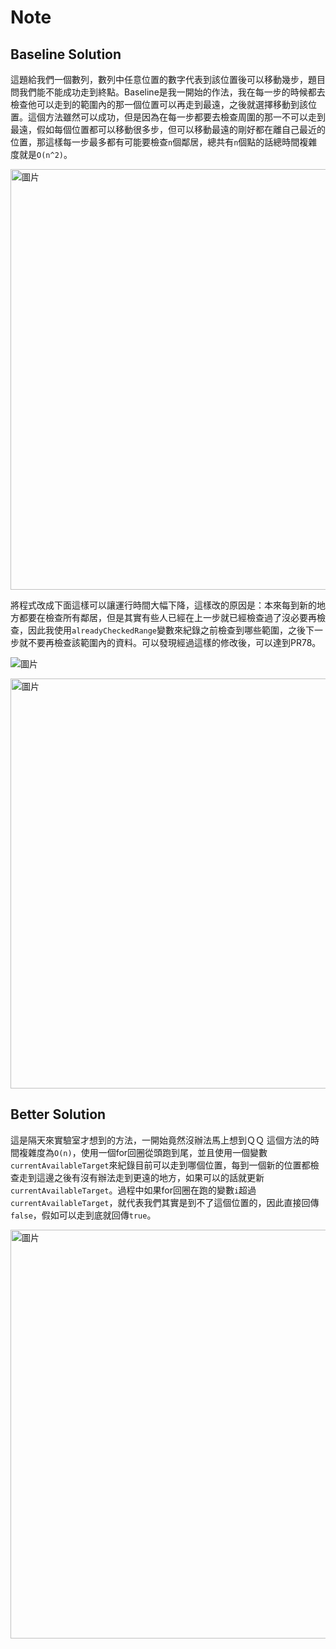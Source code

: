 # Note

## Baseline Solution

這題給我們一個數列，數列中任意位置的數字代表到該位置後可以移動幾步，題目問我們能不能成功走到終點。Baseline是我一開始的作法，我在每一步的時候都去檢查他可以走到的範圍內的那一個位置可以再走到最遠，之後就選擇移動到該位置。這個方法雖然可以成功，但是因為在每一步都要去檢查周圍的那一不可以走到最遠，假如每個位置都可以移動很多步，但可以移動最遠的剛好都在離自己最近的位置，那這樣每一步最多都有可能要檢查`n`個鄰居，總共有`n`個點的話總時間複雜度就是`O(n^2)`。

<img width="673" alt="圖片" src="https://user-images.githubusercontent.com/55487740/155265526-6245c222-e620-4ac7-8323-1d2227bcd9a6.png">

將程式改成下面這樣可以讓運行時間大幅下降，這樣改的原因是：本來每到新的地方都要在檢查所有鄰居，但是其實有些人已經在上一步就已經檢查過了沒必要再檢查，因此我使用`alreadyCheckedRange`變數來紀錄之前檢查到哪些範圍，之後下一步就不要再檢查該範圍內的資料。可以發現經過這樣的修改後，可以達到PR78。

![圖片](https://user-images.githubusercontent.com/55487740/155265626-2a6076d0-05d5-4115-bab1-998ed096f774.png)

<img width="656" alt="圖片" src="https://user-images.githubusercontent.com/55487740/155265487-f74c0622-f045-4818-9769-03439b3baa52.png">

## Better Solution

這是隔天來實驗室才想到的方法，一開始竟然沒辦法馬上想到ＱＱ
這個方法的時間複雜度為`O(n)`，使用一個for回圈從頭跑到尾，並且使用一個變數`currentAvailableTarget`來紀錄目前可以走到哪個位置，每到一個新的位置都檢查走到這邊之後有沒有辦法走到更遠的地方，如果可以的話就更新`currentAvailableTarget`。過程中如果for回圈在跑的變數`i`超過`currentAvailableTarget`，就代表我們其實是到不了這個位置的，因此直接回傳`false`，假如可以走到底就回傳`true`。

<img width="654" alt="圖片" src="https://user-images.githubusercontent.com/55487740/155263969-f06c34a9-fb60-4f85-b1f0-040c1d3b6f55.png">
